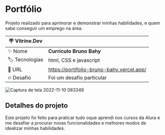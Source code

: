 # Portfólio

Projeto realizado para aprimorar e demonstrar minhas habilidades, e quem sabe conseguir um emprego na área.


| :placard: Vitrine.Dev |     |
| -------------  | --- |
| :sparkles: Nome        | **Curriculo Bruno Bahy**
| :label: Tecnologias | html, CSS e javascript
| :rocket: URL         | https://portifolio-bruno-bahy.vercel.app/
| :fire: Desafio     | Foi um desafio particular

<!-- Inserir imagem com a #vitrinedev ao final do link -->
![Captura de tela 2022-11-10 083349](https://user-images.githubusercontent.com/110056385/201087792-84fcbb80-1734-4b42-bb5c-24faaa2fc139.png)

## Detalhes do projeto

Este projeto foi feito para praticar tudo oque aprendi nos cursos da Alura e me desafiar a procurar novas funcionalidades e melhores modos de idealizar minhas habilidades.
